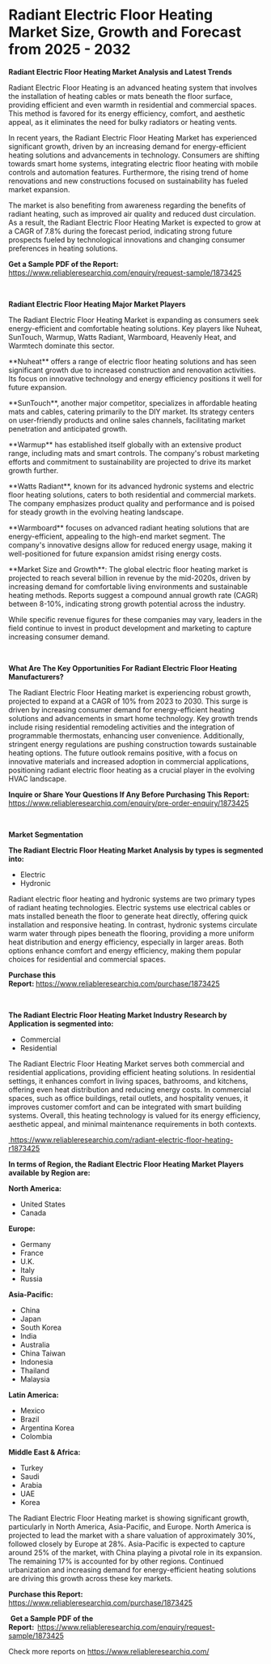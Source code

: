 <p><h1>Radiant Electric Floor Heating Market Size, Growth and Forecast from 2025 - 2032</h1></p><p><strong>Radiant Electric Floor Heating Market Analysis and Latest Trends</strong></p>
<p><p>Radiant Electric Floor Heating is an advanced heating system that involves the installation of heating cables or mats beneath the floor surface, providing efficient and even warmth in residential and commercial spaces. This method is favored for its energy efficiency, comfort, and aesthetic appeal, as it eliminates the need for bulky radiators or heating vents. </p><p>In recent years, the Radiant Electric Floor Heating Market has experienced significant growth, driven by an increasing demand for energy-efficient heating solutions and advancements in technology. Consumers are shifting towards smart home systems, integrating electric floor heating with mobile controls and automation features. Furthermore, the rising trend of home renovations and new constructions focused on sustainability has fueled market expansion.</p><p>The market is also benefiting from awareness regarding the benefits of radiant heating, such as improved air quality and reduced dust circulation. As a result, the Radiant Electric Floor Heating Market is expected to grow at a CAGR of 7.8% during the forecast period, indicating strong future prospects fueled by technological innovations and changing consumer preferences in heating solutions.</p></p>
<p><strong>Get a Sample PDF of the Report:&nbsp;</strong> <a href="https://www.reliableresearchiq.com/enquiry/request-sample/1873425?utm_campaign=2927&utm_medium=2&utm_source=Github&utm_content=ia&utm_term=04042025&utm_id=radiant-electric-floor-heating">https://www.reliableresearchiq.com/enquiry/request-sample/1873425</a></p>
<p>&nbsp;</p>
<p><strong>Radiant Electric Floor Heating Major Market Players</strong></p>
<p><p>The Radiant Electric Floor Heating Market is expanding as consumers seek energy-efficient and comfortable heating solutions. Key players like Nuheat, SunTouch, Warmup, Watts Radiant, Warmboard, Heavenly Heat, and Warmtech dominate this sector.</p><p>**Nuheat** offers a range of electric floor heating solutions and has seen significant growth due to increased construction and renovation activities. Its focus on innovative technology and energy efficiency positions it well for future expansion.</p><p>**SunTouch**, another major competitor, specializes in affordable heating mats and cables, catering primarily to the DIY market. Its strategy centers on user-friendly products and online sales channels, facilitating market penetration and anticipated growth.</p><p>**Warmup** has established itself globally with an extensive product range, including mats and smart controls. The company's robust marketing efforts and commitment to sustainability are projected to drive its market growth further.</p><p>**Watts Radiant**, known for its advanced hydronic systems and electric floor heating solutions, caters to both residential and commercial markets. The company emphasizes product quality and performance and is poised for steady growth in the evolving heating landscape.</p><p>**Warmboard** focuses on advanced radiant heating solutions that are energy-efficient, appealing to the high-end market segment. The company's innovative designs allow for reduced energy usage, making it well-positioned for future expansion amidst rising energy costs.</p><p>**Market Size and Growth**: The global electric floor heating market is projected to reach several billion in revenue by the mid-2020s, driven by increasing demand for comfortable living environments and sustainable heating methods. Reports suggest a compound annual growth rate (CAGR) between 8-10%, indicating strong growth potential across the industry.</p><p>While specific revenue figures for these companies may vary, leaders in the field continue to invest in product development and marketing to capture increasing consumer demand.</p></p>
<p>&nbsp;</p>
<p><strong>What Are The Key Opportunities For Radiant Electric Floor Heating Manufacturers?</strong></p>
<p><p>The Radiant Electric Floor Heating market is experiencing robust growth, projected to expand at a CAGR of 10% from 2023 to 2030. This surge is driven by increasing consumer demand for energy-efficient heating solutions and advancements in smart home technology. Key growth trends include rising residential remodeling activities and the integration of programmable thermostats, enhancing user convenience. Additionally, stringent energy regulations are pushing construction towards sustainable heating options. The future outlook remains positive, with a focus on innovative materials and increased adoption in commercial applications, positioning radiant electric floor heating as a crucial player in the evolving HVAC landscape.</p></p>
<p><strong>Inquire or Share Your Questions If Any Before Purchasing This Report:</strong> <a href="https://www.reliableresearchiq.com/enquiry/pre-order-enquiry/1873425?utm_campaign=2927&utm_medium=2&utm_source=Github&utm_content=ia&utm_term=04042025&utm_id=radiant-electric-floor-heating">https://www.reliableresearchiq.com/enquiry/pre-order-enquiry/1873425</a></p>
<p>&nbsp;</p>
<p><strong>Market Segmentation</strong></p>
<p><strong>The Radiant Electric Floor Heating Market Analysis by types is segmented into:</strong></p>
<p><ul><li>Electric</li><li>Hydronic</li></ul></p>
<p><p>Radiant electric floor heating and hydronic systems are two primary types of radiant heating technologies. Electric systems use electrical cables or mats installed beneath the floor to generate heat directly, offering quick installation and responsive heating. In contrast, hydronic systems circulate warm water through pipes beneath the flooring, providing a more uniform heat distribution and energy efficiency, especially in larger areas. Both options enhance comfort and energy efficiency, making them popular choices for residential and commercial spaces.</p></p>
<p><strong>Purchase this Report:&nbsp;</strong><a href="https://www.reliableresearchiq.com/purchase/1873425?utm_campaign=2927&utm_medium=2&utm_source=Github&utm_content=ia&utm_term=04042025&utm_id=radiant-electric-floor-heating">https://www.reliableresearchiq.com/purchase/1873425</a></p>
<p>&nbsp;</p>
<p><strong>The Radiant Electric Floor Heating Market Industry Research by Application is segmented into:</strong></p>
<p><ul><li>Commercial</li><li>Residential</li></ul></p>
<p><p>The Radiant Electric Floor Heating Market serves both commercial and residential applications, providing efficient heating solutions. In residential settings, it enhances comfort in living spaces, bathrooms, and kitchens, offering even heat distribution and reducing energy costs. In commercial spaces, such as office buildings, retail outlets, and hospitality venues, it improves customer comfort and can be integrated with smart building systems. Overall, this heating technology is valued for its energy efficiency, aesthetic appeal, and minimal maintenance requirements in both contexts.</p></p>
<p><a href="https://www.reliableresearchiq.com/radiant-electric-floor-heating-r1873425?utm_campaign=2927&utm_medium=2&utm_source=Github&utm_content=ia&utm_term=04042025&utm_id=radiant-electric-floor-heating">&nbsp;https://www.reliableresearchiq.com/radiant-electric-floor-heating-r1873425</a></p>
<p><strong>In terms of Region, the Radiant Electric Floor Heating Market Players available by Region are:</strong></p>
<p>
    <p> <strong> North America: </strong>
        <ul>
            <li>United States</li>
            <li>Canada</li>
        </ul>
        </p> 
    <p> <strong> Europe: </strong>
        <ul>
            <li>Germany</li>
            <li>France</li>
            <li>U.K.</li>
            <li>Italy</li>
            <li>Russia</li>
        </ul>
        </p> 
    <p> <strong> Asia-Pacific: </strong>
        <ul>
            <li>China</li>
            <li>Japan</li>
            <li>South Korea</li>
            <li>India</li>
            <li>Australia</li>
            <li>China Taiwan</li>
            <li>Indonesia</li>
            <li>Thailand</li>
            <li>Malaysia</li>
        </ul>
        </p> 
    <p> <strong> Latin America: </strong>
        <ul>
            <li>Mexico</li>
            <li>Brazil</li>
            <li>Argentina Korea</li>
            <li>Colombia</li>
        </ul>
        </p> 
    <p> <strong> Middle East & Africa: </strong>
        <ul>
            <li>Turkey</li>
            <li>Saudi</li>
            <li>Arabia</li>
            <li>UAE</li>
            <li>Korea</li>
        </ul>
    </p>
    </p>
<p><p>The Radiant Electric Floor Heating market is showing significant growth, particularly in North America, Asia-Pacific, and Europe. North America is projected to lead the market with a share valuation of approximately 30%, followed closely by Europe at 28%. Asia-Pacific is expected to capture around 25% of the market, with China playing a pivotal role in its expansion. The remaining 17% is accounted for by other regions. Continued urbanization and increasing demand for energy-efficient heating solutions are driving this growth across these key markets.</p></p>
<p><strong>Purchase this Report: </strong><a href="https://www.reliableresearchiq.com/purchase/1873425?utm_campaign=2927&utm_medium=2&utm_source=Github&utm_content=ia&utm_term=04042025&utm_id=radiant-electric-floor-heating">https://www.reliableresearchiq.com/purchase/1873425</a></p>
<p>&nbsp;<strong>Get a Sample PDF of the Report:&nbsp;&nbsp;</strong><a href="https://www.reliableresearchiq.com/enquiry/request-sample/1873425?utm_campaign=2927&utm_medium=2&utm_source=Github&utm_content=ia&utm_term=04042025&utm_id=radiant-electric-floor-heating">https://www.reliableresearchiq.com/enquiry/request-sample/1873425</a></p>
<p><strong></strong></p>
<p>Check more reports on <a href="https://www.reliableresearchiq.com/?utm_campaign=2927&utm_medium=2&utm_source=Github&utm_content=ia&utm_term=04042025&utm_id=radiant-electric-floor-heating">https://www.reliableresearchiq.com/</a></p>